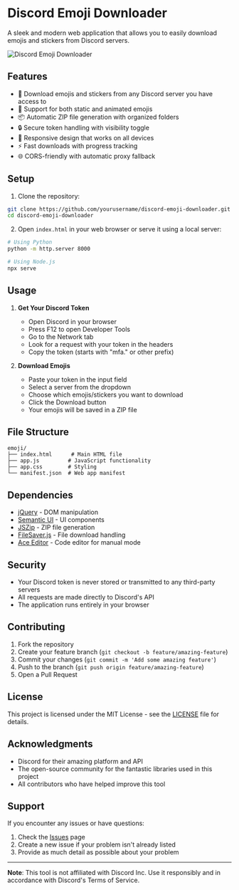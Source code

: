 # Discord Emoji Downloader

A sleek and modern web application that allows you to easily download emojis and stickers from Discord servers.

![Discord Emoji Downloader](https://i.imgur.com/YOUR_SCREENSHOT.png)

## Features

- 🚀 Download emojis and stickers from any Discord server you have access to
- 🎨 Support for both static and animated emojis
- 📦 Automatic ZIP file generation with organized folders
- 🔒 Secure token handling with visibility toggle
- 📱 Responsive design that works on all devices
- ⚡ Fast downloads with progress tracking
- 🌐 CORS-friendly with automatic proxy fallback

## Setup

1. Clone the repository:
```bash
git clone https://github.com/yourusername/discord-emoji-downloader.git
cd discord-emoji-downloader
```

2. Open `index.html` in your web browser or serve it using a local server:
```bash
# Using Python
python -m http.server 8000

# Using Node.js
npx serve
```

## Usage

1. **Get Your Discord Token**
   - Open Discord in your browser
   - Press F12 to open Developer Tools
   - Go to the Network tab
   - Look for a request with your token in the headers
   - Copy the token (starts with "mfa." or other prefix)

2. **Download Emojis**
   - Paste your token in the input field
   - Select a server from the dropdown
   - Choose which emojis/stickers you want to download
   - Click the Download button
   - Your emojis will be saved in a ZIP file

## File Structure

```
emoji/
├── index.html      # Main HTML file
├── app.js         # JavaScript functionality
├── app.css        # Styling
└── manifest.json  # Web app manifest
```

## Dependencies

- [jQuery](https://jquery.com/) - DOM manipulation
- [Semantic UI](https://semantic-ui.com/) - UI components
- [JSZip](https://stuk.github.io/jszip/) - ZIP file generation
- [FileSaver.js](https://github.com/eligrey/FileSaver.js/) - File download handling
- [Ace Editor](https://ace.c9.io/) - Code editor for manual mode

## Security

- Your Discord token is never stored or transmitted to any third-party servers
- All requests are made directly to Discord's API
- The application runs entirely in your browser

## Contributing

1. Fork the repository
2. Create your feature branch (`git checkout -b feature/amazing-feature`)
3. Commit your changes (`git commit -m 'Add some amazing feature'`)
4. Push to the branch (`git push origin feature/amazing-feature`)
5. Open a Pull Request

## License

This project is licensed under the MIT License - see the [LICENSE](LICENSE) file for details.

## Acknowledgments

- Discord for their amazing platform and API
- The open-source community for the fantastic libraries used in this project
- All contributors who have helped improve this tool

## Support

If you encounter any issues or have questions:
1. Check the [Issues](https://github.com/yourusername/discord-emoji-downloader/issues) page
2. Create a new issue if your problem isn't already listed
3. Provide as much detail as possible about your problem

---

**Note**: This tool is not affiliated with Discord Inc. Use it responsibly and in accordance with Discord's Terms of Service. 
